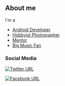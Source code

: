 ## About me
I'm a
- [Android Developer](https://liberoapp.ca/)
- [Hobbyist Photographer](https://liberophoto.com)
- [Mentor](https://sites.google.com/site/cafeplanck/home)
- [Big Music Fan](https://sites.google.com/view/liberomusics)

<!---
### Currently Working on 
- [Libero platform](https://liberoapp.ca/)

### Educations
- Medical Laboratory Sciences 
  - University of Tehran (1988-1992)
- Theoretical Physics 
  - University Of Montreal (2005-2009)

### Awards
- Honour medal of Foreign Affairs - France    
December 2004   
Issued by, France Prime Minister Jean-Pierre Raffarin, on the proposal of the Ministry of Foreign Affairs.   
> This prestigious award is a French decoration, created at the beginning of the Third Republic, to reward outstanding services to the French cause, and to recognize acts of courage and devotion to duties performed for French citizens outside of France.

--->

### Social Media

[![Twitter URL](https://img.shields.io/badge/Twitter-1DA1F2?style=for-the-badge&logo=twitter&logoColor=white)](https://twitter.com/MatinBavardi)


<!---
[![Facebook URL](https://img.shields.io/badge/Facebook-1877F2?style=for-the-badge&logo=facebook&logoColor=white)](https://fb.com/matinbavardi)
--->


[![Facebook URL](https://img.shields.io/badge/Facebook-1877F2?style=for-the-badge&logo=facebook&logoColor=white)](https://www.facebook.com/liberophotography)




